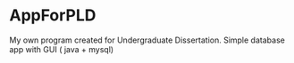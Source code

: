# AppForPLD
My own program created for Undergraduate Dissertation. Simple database app with GUI ( java + mysql)  
